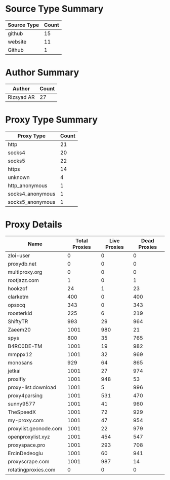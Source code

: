 # Source Type Summary

| Source Type | Count |
|-------------|-------|
| github | 15 |
| website | 11 |
| Github | 1 |


# Author Summary

| Author | Count |
|--------|-------|
| Rizsyad AR | 27 |


# Proxy Type Summary

| Proxy Type | Count |
|------------|-------|
| http | 21 |
| socks4 | 20 |
| socks5 | 22 |
| https | 14 |
| unknown | 4 |
| http_anonymous | 1 |
| socks4_anonymous | 1 |
| socks5_anonymous | 1 |


# Proxy Details

| Name | Total Proxies | Live Proxies | Dead Proxies |
|------|---------------|--------------|---------------|
| zloi-user | 0 | 0 | 0 |
| proxydb.net | 0 | 0 | 0 |
| multiproxy.org | 0 | 0 | 0 |
| rootjazz.com | 1 | 0 | 1 |
| hookzof | 24 | 1 | 23 |
| clarketm | 400 | 0 | 400 |
| opsxcq | 343 | 0 | 343 |
| roosterkid | 225 | 6 | 219 |
| ShiftyTR | 993 | 29 | 964 |
| Zaeem20 | 1001 | 980 | 21 |
| spys | 800 | 35 | 765 |
| B4RC0DE-TM | 1001 | 19 | 982 |
| mmppx12 | 1001 | 32 | 969 |
| monosans | 929 | 64 | 865 |
| jetkai | 1001 | 27 | 974 |
| proxifly | 1001 | 948 | 53 |
| proxy-list.download | 1001 | 5 | 996 |
| proxy4parsing | 1001 | 531 | 470 |
| sunny9577 | 1001 | 41 | 960 |
| TheSpeedX | 1001 | 72 | 929 |
| my-proxy.com | 1001 | 47 | 954 |
| proxylist.geonode.com | 1001 | 22 | 979 |
| openproxylist.xyz | 1001 | 454 | 547 |
| proxyspace.pro | 1001 | 293 | 708 |
| ErcinDedeoglu | 1001 | 60 | 941 |
| proxyscrape.com | 1001 | 987 | 14 |
| rotatingproxies.com | 0 | 0 | 0 |
